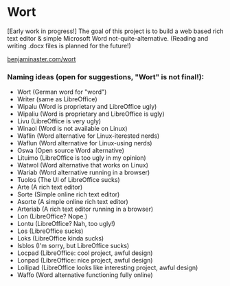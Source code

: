 
# Wort

[Early work in progress!] The goal of this project is to build a web based rich text editor & simple Microsoft Word not-quite-alternative. (Reading and writing .docx files is planned for the future!)

[benjaminaster.com/wort](https://benjaminaster.com/wort/)

### Naming ideas (open for suggestions, "Wort" is not final!):

- Wort (German word for "word")
- Writer (same as LibreOffice)
- Wipalu (Word is proprietary and LibreOffice ugly)
- Wipaliu (Word is proprietary and LibreOffice is ugly)
- Livu (LibreOffice is very ugly)
- Winaol (Word is not available on Linux)
- Waflin (Word alternative for Linux-iterested nerds)
- Waflun (Word alternative for Linux-using nerds)
- Oswa (Open source Word alternative)
- Lituimo (LibreOffice is too ugly in my opinion)
- Watwol (Word alternative that works on Linux)
- Wariab (Word alternative running in a browser)
- Tuolos (The UI of LibreOffice sucks)
- Arte (A rich text editor)
- Sorte (Simple online rich text editor)
- Asorte (A simple online rich text editor)
- Arteriab (A rich text editor running in a browser)
- Lon (LibreOffice? Nope.)
- Lontu (LibreOffice? Nah, too ugly!)
- Los (LibreOffice sucks)
- Loks (LibreOffice kinda sucks)
- Isblos (I'm sorry, but LibreOffice sucks)
- Locpad (LibreOffice: cool project, awful design)
- Lonpad (LibreOffice: nice project, awful design)
- Lollipad (LibreOffice looks like interesting project, awful design)
- Waffo (Word alternative functioning fully online)
